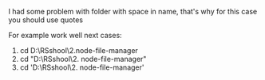 I had some problem with folder with space in name, that's why for this case you should use quotes

For example work well next cases:

1. cd D:\RSshool\2.node-file-manager
2. cd "D:\RSshool\2. node-file-manager"
3. cd 'D:\RSshool\2. node-file-manager'
